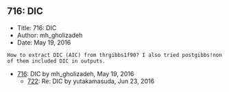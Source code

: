 ## 716: DIC

- Title: 716: DIC
- Author: mh_gholizadeh
- Date: May 19, 2016

```
How to extract DIC (AIC) from thrgibbs1f90? I also tried postgibbs!non of them included DIC in outputs.
```

- [716](0716.md): DIC by mh_gholizadeh, May 19, 2016
    - [722](0722.md): Re: DIC by yutakamasuda, Jun 23, 2016
